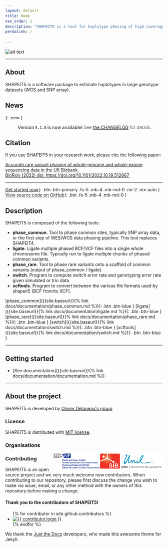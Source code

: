 ```yaml
---
layout: default
title: Home
nav_order: 1
description: "SHAPEIT5 is a tool for haplotype phasing of high coverage sequencing data."
permalink: /

---
```


![alt text](https://github.com/odelaneau/shapeit5/blob/main/docs/assets/images/branding/shapeit5_logo.png?raw=true)

<!---
# SHAPEIT5
{: .fs-9 .fw-500 }
-->

<!---
**S**egmented **HAP**lotype **E**stimation and **I**mputation **T**ools version **5**
{: .fs-5 }
-->

---

## About

SHAPEIT5 is a software package to estimate haplotypes in large genotype datasets (WGS and SNP array). 

## News

{: .new }
> **Version `5.1.0` is now available!**
> See [the CHANGELOG](https://github.com/odelaneau/shapeit5/blob/main/docs/CHANGELOG.md) for details.


## Citation

If you use SHAPEIT5 in your research work, please cite the following paper:

[Accurate rare variant phasing of whole-genome and whole-exome sequencing data in the UK Biobank. <br>BioRxiv (2022) doi: https://doi.org/10.1101/2022.10.19.512867 ](https://www.biorxiv.org/content/10.1101/2022.10.19.512867v1)

---

[Get started now](#getting-started){: .btn .btn-primary .fs-5 .mb-4 .mb-md-0 .mr-2 .mx-auto }
[View source code on GitHub](https://github.com/odelaneau/shapeit5){: .btn .fs-5 .mb-4 .mb-md-0 }


## Description

SHAPEIT5 is composed of the following tools:

- **phase_common**. Tool to phase common sites, typically SNP array data, or the first step of WES/WGS data phasing pipeline. This tool replaces SHAPEIT4.
- **ligate**. Ligate multiple phased BCF/VCF files into a single whole chromosome file. Typically run to ligate multiple chunks of phased common variants.
- **phase_rare**. Tool to phase rare variants onto a scaffold of common variants (output of phase_common / ligate).
- **switch**. Program to compute switch error rate and genotyping error rate given simulated or trio data.
- **xcftools**. Program to convert between the various file formats used by shapeit5 [BCF from/to XCF].

[phase_common]({{site.baseurl}}{% link docs/documentation/phase_common.md %}){: .btn .btn-blue }
[ligate]({{site.baseurl}}{% link docs/documentation/ligate.md %}){: .btn .btn-blue }
[phase_rare]({{site.baseurl}}{% link docs/documentation/phase_rare.md %}){: .btn .btn-blue }
[switch]({{site.baseurl}}{% link docs/documentation/switch.md %}){: .btn .btn-blue  }
[xcftools]({{site.baseurl}}{% link docs/documentation/switch.md %}){: .btn .btn-blue  }


---

## Getting started

- [See documentation]({{site.baseurl}}{% link docs/documentation/documentation.md %})

---

## About the project

SHAPEIT5 is developed by [Olivier Delaneau's group](https://odelaneau.github.io/lap-page).

### License

SHAPEIT5 is distributed with [MIT license](https://github.com/odelaneau/shapeit5/blob/main/LICENSE).

### Organisations

<div class="d-flex justify-content-around">
  <div class="p-5"><a href="https://www.unil.ch/index.html"><img src="assets/images/lausanne_logo.jpg" align="right" alt="unil" style="height:50px"></a></div>
  <div class="p-5"><a href="https://www.sib.swiss/"><img src="assets/images/sib_logo.jpg" align="right" alt="sib" style="height:50px"></a></div>
  <div class="p-5"><a href="https://www.snf.ch/en/Pages/default.aspx"><img src="assets/images/snf.gif" align="right" alt="snf" style="height:50px"></a></div>
</div>

### Contributing

SHAPEIT5 is an open source project and we very much welcome new contributors. When contributing to our repository, please first discuss the change you wish to make via issue,
email, or any other method with the owners of this repository before making a change.
#### Thank you to the contributors of SHAPEIT5!

<ul class="list-style-none">
{% for contributor in site.github.contributors %}
  <li class="d-inline-block mr-1">
     <a href="{{ contributor.html_url }}"><img src="{{ contributor.avatar_url }}" width="32" height="32" alt="{{ contributor.login }}"/></a>
  </li>
{% endfor %}
</ul>

We thank the [Just the Docs](https://github.com/just-the-docs/just-the-docs) developers, who made this awesome theme for Jekyll.
